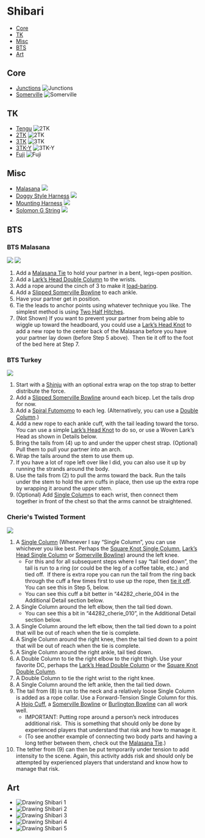 # Shibari

<!-- vim-markdown-toc GFM -->

* [Core](#core)
* [TK](#tk)
* [Misc](#misc)
* [BTS](#bts)
* [Art](#art)

<!-- vim-markdown-toc -->

## Core

<div class="flow" markdown="1">

- [Junctions](/shibari.junctions) ![Junctions](/shibari.junctions/assets/junctions.jpg)
- [Somerville](/shibari.somerville.bowline) ![Somerville](/shibari.somerville.bowline/assets/Sommerville-Bowline-12.jpg)

</div>

## TK

<div class="flow" markdown="1">

- [Tengu](/shibari.tengu/) ![2TK](/shibari.tengu/img/Tengu.jpg)
- [2TK](/shibari.tk.2/) ![2TK](/shibari.tk.2/assets/2TK-500x500.jpg)
- [3TK](/shibari.tk.3.x/) ![3TK](/shibari.tk.3.x/assets/3TK-500x500.jpg)
- [3TK-Y](/shibari.tk.3.y/) ![3TK-Y](/shibari.tk.3.y/assets/3TK-Y-Harness-500x500.jpg)
- [Fuji](/shibari.tk.3.fuji/) ![Fuji](/shibari.tk.3.fuji/assets/3TK-Mount-Fuji-500x500.jpg)

</div>

## Misc

<div class="flow" markdown="1">

- [Malasana](/shibari.malasana.tie/) ![](/shibari.malasana.tie/assets/Malasana-28.jpg)
- [Doggy Style Harness](/shibari.doggy.style.harness) ![](/shibari.doggy.style.harness/img/doggy-style-harness.jpg)
- [Mounting Harness](/shibari.mounting.harness) ![](/shibari.mounting.harness/img/Mounting-Harness-2-16.jpg)
- [Solomon G String](/shibari.solomon.g.string/) ![](/shibari.solomon.g.string/img/Solomons-G-String.jpg)

</div>

## BTS

### BTS Malasana
![](img/bts/23.11.12.bts.malasana.jpg)
![](img/bts/2023.10.14.BTS.Malasana.2.jpg)
1. Add a [Malasana Tie](https://www.theduchy.com/malasana/) to hold your partner in a bent, legs-open position.
2. Add a [Lark’s Head Double Column](https://www.theduchy.com/larks-head-double-column/) to the wrists.
3. Add a rope around the cinch of 3 to make it [load-baring](https://www.theduchy.com/load-bearing-double-column/).
4. Add a [Slipped Somerville Bowline](https://www.theduchy.com/somerville-bowline/#slipped-somerville-bowline) to each ankle.
5. Have your partner get in position.
6. Tie the leads to anchor points using whatever technique you like. The simplest method is using [Two Half Hitches](https://www.theduchy.com/half-hitches/).
7. (Not Shown) If you want to prevent your partner from being able to wiggle up toward the headboard, you could use a [Lark’s Head Knot](https://www.theduchy.com/larks-head-knot/) to add a new rope to the center back of the Malasana before you have your partner lay down (before Step 5 above).  Then tie it off to the foot of the bed here at Step 7.

### BTS Turkey
![](img/bts/trussed.like.turkey.jpg)
1. Start with a [Shinju](https://www.theduchy.com/shinju/) with an optional extra wrap on the top strap to better distribute the force.
2. Add a [Slipped Somerville Bowline](https://www.theduchy.com/somerville-bowline/#slipped-somerville-bowline) around each bicep. Let the tails drop for now.
3. Add a [Spiral Futomomo](https://www.theduchy.com/spiral-futomomo/) to each leg. (Alternatively, you can use a [Double Column](https://www.theduchy.com/larks-head-double-column/).)
4. Add a new rope to each ankle cuff, with the tail leading toward the torso. You can use a simple [Lark’s Head Knot](https://www.theduchy.com/larks-head-knot/) to do so, or use a Woven Lark’s Head as shown in Details below.
5. Bring the tails from (4) up to and under the upper chest strap. (Optional) Pull them to pull your partner into an arch.
6. Wrap the tails around the stem to use them up.
7. If you have a lot of rope left over like I did, you can also use it up by running the strands around the body.
8. Use the tails from (2) to pull the arms toward the back. Run the tails under the stem to hold the arm cuffs in place, then use up the extra rope by wrapping it around the upper stem.
9. (Optional) Add [Single Column](https://www.theduchy.com/larks-head-single-column/)s to each wrist, then connect them together in front of the chest so that the arms cannot be straightened.

### Cherie's Twisted Torment
![](img/bts/24.02.18.cherie.twisted.torment.jpg)
1. A [Single Column](https://www.theduchy.com/square-knot-single-column/) (Whenever I say “Single Column”, you can use whichever you like best. Perhaps the [Square Knot Single Column](https://www.theduchy.com/square-knot-single-column/), [Lark’s Head Single Column](https://www.theduchy.com/larks-head-single-column/) or [Somerville Bowline](https://www.theduchy.com/somerville-bowline/)) around the left knee.
    - For this and for all subsequent steps where I say “tail tied down”, the tail is run to a ring (or could be the leg of a coffee table, etc.) and tied off.  If there is extra rope you can run the tail from the ring back through the cuff a few times first to use up the rope, then [tie it off](https://www.theduchy.com/handling-locking-off/).  You can see this in Step 5, below.
    - You can see this cuff a bit better in “44282\_cherie\_004 in the Additional Detail section below.
2. A Single Column around the left elbow, then the tail tied down.
    - You can see this a bit in “44282\_cherie\_010”, in the Additional Detail section below.
3. A Single Column around the left elbow, then the tail tied down to a point that will be out of reach when the tie is complete.
4. A Single Column around the right knee, then the tail tied down to a point that will be out of reach when the tie is complete.
5. A Single Column around the right ankle, tail tied down.
6. A Double Column to tie the right elbow to the right thigh. Use your favorite DC, perhaps the [Lark’s Head Double Column](https://www.theduchy.com/larks-head-double-column/) or the [Square Knot Double Column](https://www.theduchy.com/square-knot-double-column/).
7. A Double Column to tie the right wrist to the right knee.
8. A Single Column around the left ankle, then the tail tied down.
9. The tail from (8) is run to the neck and a relatively loose Single Column is added as a rope collar. Use a Forward-Tension Single Column for this. A [Hojo Cuff](https://www.theduchy.com/hojo-cuff/), a [Somerville Bowline](https://www.theduchy.com/somerville-bowline/) or [Burlington Bowline](https://www.theduchy.com/burlington-bowline/) can all work well.
    - IMPORTANT: Putting rope around a person’s neck introduces additional risk.  This is something that should only be done by experienced players that understand that risk and how to manage it.
    - (To see another example of connecting two body parts and having a long tether between them, check out the [Malasana Tie](https://www.theduchy.com/malasana/).)
10. The tether from (9) can then be put temporarily under tension to add intensity to the scene. Again, this activity adds risk and should only be attempted by experienced players that understand and know how to manage that risk.

## Art

<div class="flow" markdown="1">

- ![Drawing Shibari 1](img/art/4.advices.for.drawing.shibari.1.jpg)
- ![Drawing Shibari 2](img/art/4.advices.for.drawing.shibari.2.jpg)
- ![Drawing Shibari 3](img/art/4.advices.for.drawing.shibari.3.jpg)
- ![Drawing Shibari 4](img/art/4.advices.for.drawing.shibari.4.jpg)
- ![Drawing Shibari 5](img/art/4.advices.for.drawing.shibari.5.jpg)

</div>

<!--
<table>
<tr><th>Art</th></tr>
<tr>
 <td>4 Advices for Drawing<br><a href="./assets/misc/4.advices.for.drawing.shibari.jpg"><img src="./assets/misc/4.advices.for.drawing.shibari.jpg" /></td>
 <td></td>
 <td></td>
</tr>
<tr><th>Portland Shibari</th></tr>
<tr>
 <td>Kinoko TK<br><a href="./portland.shibari.md#20230719-kinoko-style-tk"><img src="./assets/portland.shibari/IMG_6140.HEIC" /></td>
 <td></td>
 <td></td>
</tr>
<tr><th>Core</th></tr><tr>
 <td>Square Knot<br><a href="square.knot.md"><img src="./assets/square.knot/Square-Knot-Single-Column.jpg" /></a></td>
 <td>Lark's Head<br><a href="./larks.head.md"><img src="/assets/larks.head/Larks-Head-SC-500x500.jpg" /></a></td>
</tr><tr>
 <td>Hojo Cuff<br><a href="hojo.cuff.md"><img src="./assets/hojo.cuff/Hojo-Cuff-Cover.jpg" /></a></td>
 <td>Leash<br><a href="leash.md"><img src="/assets/leash/Neck-Lead-500x500.jpg" /></a></td>
 <td>Cored Square Knot<br><a href="cored.square.knot.md"><img src="./assets/cored.square.knot/FF-Cored-Square-Knot-on-an-End.jpg" /></a></td>
</tr><tr><th>Chest Harness</th></tr><tr>
 <td>Hobble Elbow Tie<br><a href="extended.double.column.md"><img src="./assets/extended.double.column/Extended-Double-Column-500x500.jpg" /></a></td>
 <td>Bikini Harness<br><a href="bikini.harness.md"><img src="./assets/bikini.harness/bikini-harness.jpg" /></a></td>
 <td>Barre Harness<br><a href="barre.harness.md"><img src="./assets/barre.harness/Barre-Harness-500x500.jpg" /></a></td>
</tr><tr>
 <td>Munenawa Harness<br><a href="munenawa.md"><img src="./assets/munenawa/Munenawa-500x500.jpg" /></a></td>
 <td>RWR Breast Cage<br><a href="rwr.breast.cage.md"><img src="./assets/rwr.breast.cage/rwr-breast-cage.jpg" /></a></td>
</tr><tr><th>Hip Harness</th></tr><tr>
 <td>Doggy Style<br><a href="doggy.style.harness.md"><img src="./assets/doggy.style.harness/doggy-style-harness-500x500.jpg" /></a></td>
 <td>Malasana<br><a href="malasana.md"><img src="./assets/malasana/Malasana-Pose-2.jpg" /></a></td>
</tr><tr><th>Suspension</th></tr><tr>
 <td>Suspension Shinju<br><a href="suspension.shinju.md"><img src="./assets/suspension.shinju/Suspension-Shinju-500x500-1687560304865-4.jpg" /></a></td>
 <td>Swiss Seat<br><a href="swiss.seat.md"><img src="./assets/swiss.seat/Swiss-Seat-500x500.jpg" /></a></td>
 <td>Suspension Futomomo<br><a href="futomomo.for.suspension.md"><img src="/assets/futomomo.suspension/futomomo-suspension-500x500.jpg" /></a></td>
</tr><tr>
 <td>Gravity Boot<br><a href="gravity.boot.md"><img src="./assets/gravity.boot/Gravity-Boot-500x500.jpg" /></a></td>
</tr><tr>
 <td>Building Blocks: Junctions<br><a href="junctions.md"><img src="./assets/junctions/junctions.jpg" /></a></td>
 <td>Suspension Hangers<br><a href="suspension.hangers.md"><img src="./assets/suspension.hangers/Hangers-2pt-500x500.jpg" /></a></td>
 <td>Friction for Hard Points<br><a href="friction.for.hard.points.md"><img src="./assets/friction.for.hard.points/Frictions-Vine-500x500.jpg" /></a></td>
</tr><tr><th>Pretty</th></tr><tr>
 <td>Tengu<br><a href="tengu.md"><img src="./assets/tengu/Tengu.jpg" /></a></td>
 <td>Vine Futomomo<br><a href="vine.futomomo.md"><img src="./assets/vine.futomomo/Vine-Futomomo.jpg" /></a></td>
 <td>Solomon G-String<br><a href="solomon.g.string.md"><img src="./assets/solomon.g.string/Solomons-G-String.jpg" /></a></td>
</tr><tr>
 <td>Chain Stitch Corset<br><a href="chain.stitch.corset.md"><img src="/assets/chain.stitch.corset/Chain-Stitch-Corset-1-500x500.jpg" /></a></td>
 <td>Suspenders<br><a href="suspenders.garters.md"><img src="./assets/suspenders.garters/SKCrst-Garters-500x500.jpg" /></a></td>
 <td>Harley Quinn<br><a href="harley.quinn.md"><img src="./assets/square.knot.corset/Square-Knot-Corset-500x500.jpg" /></a></td>
</tr><tr>
 <td>Loop Chain Harness<br><a href="loop.chain.harness.md"><img src="./assets/loop.chain.harness/loop-chain-top.jpg" /></a></td>
 <td>Fisherman's Hobbleskirt<br><a href="fisherman.hobbleskirt.md"><img src="/assets/fisherman.hobbleskirt/Fishermans-Hobbleskirt-500x500.jpg" /></a></td>
</tr><tr><th><a href="https://www.theduchy.com/bts/#bts-tutorials" >Behind the Scene - TheDuchy</a></th></tr><tr>
 <td>Bed Bondage<br><a href="bed.bondage.md"><img src="./assets/bed.bondage/Bed-Bondage-500x500.jpg" /></a></td>
 <td><a href="/bts.return.of.kaos.md"><img src="./assets/bts/return.of.kaos.png" /></a></td>
</tr><tr>
 <td><img src="/assets//bts/bts-living-sculpture.jpg" /></td>
 <td><img src="/assets/bts/BTS.folded.into.chair.jpg" /></td>
 <td><img src="/assets/bts/bts.doggy.jpg" /></td>
</tr>
</table>
-->

